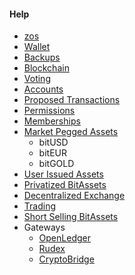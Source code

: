 #### Help

 * [zos](introduction/zos.md)
 * [Wallet](introduction/wallets.md)
 * [Backups](introduction/backups.md)
 * [Blockchain](introduction/blockchain.md)
 * [Voting](voting.md)
 * [Accounts](accounts/general.md)
 * [Proposed Transactions](accounts/proposed.md)
 * [Permissions](accounts/permissions.md)
 * [Memberships](accounts/membership.md)
 * [Market Pegged Assets](assets/mpa.md)
    * bitUSD
    * bitEUR
    * bitGOLD
 * [User Issued Assets](assets/uia.md)
 * [Privatized BitAssets](assets/privbitassets.md)
 * [Decentralized Exchange](dex/introduction.md)
 * [Trading](dex/trading.md)
 * [Short Selling BitAssets](dex/shorting.md)
 * Gateways
    * [OpenLedger](gateways/openledger.md)
    * [Rudex](gateways/rudex.md)
    * [CryptoBridge](gateways/cryptobridge.md)
